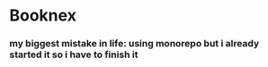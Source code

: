 # Booknex

### my biggest mistake in life: using monorepo but i already started it so i have to finish it

